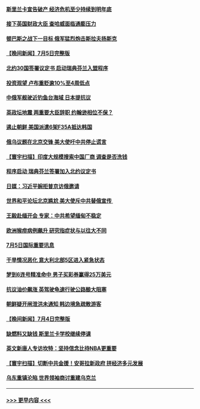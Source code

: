 #### [斯里兰卡宣告破产 经济危机至少持续到明年底](../pages/prog202/a103472596.md?t=07061701) 
#### [接下英国财政大臣 查哈威面临通膨压力](../pages/prog202/a103472564.md?t=07061701) 
#### [顿巴斯之战下一目标 俄军猛烈炮击斯拉夫扬斯克](../pages/prog202/a103472530.md?t=07061701) 
#### [【晚间新闻】7月5日完整版](../pages/prog202/a103472404.md?t=07061701) 
#### [北约30国签署议定书 启动瑞典芬兰入盟程序](../pages/prog202/a103472439.md?t=07061701) 
#### [投资观望 卢布重贬逾10%至4周低点](../pages/prog202/a103472452.md?t=07061701) 
#### [中俄军舰驶近钓鱼台海域 日本提抗议](../pages/prog202/a103471459.md?t=07061701) 
#### [英政坛地震 两重要大臣辞职 约翰逊相位不保？](../pages/prog202/a103472294.md?t=07061701) 
#### [遏止朝鲜 美国派遣6架F35A抵达韩国](../pages/prog202/a103472296.md?t=07061701) 
#### [俄乌议题在北京交锋 美大使吁中共停止谎言](../pages/prog202/a103472300.md?t=07061701) 
#### [【寰宇扫描】印度大规模搜索中国厂商 调查是否洗钱](../pages/prog202/a103472310.md?t=07061701) 
#### [程序启动 瑞典芬兰签署加入北约议定书](../pages/prog202/a103472129.md?t=07061701) 
#### [日媒：习近平婉拒普京访俄邀请](../pages/prog202/a103471995.md?t=07061701) 
#### [世界和平论坛北京尴尬 美大使斥中共替俄宣传 ](../pages/prog202/a103471898.md?t=07061701) 
#### [王毅赴缅开会 专家：中共希望缅甸不稳定](../pages/prog202/a103471891.md?t=07061701) 
#### [欧洲猴痘病例飙升 研究指症状与以往大不同](../pages/prog202/a103471881.md?t=07061701) 
#### [7月5日国际重要讯息](../pages/prog202/a103471867.md?t=07061701) 
#### [干旱情况恶化 意大利北部5区进入紧急状态](../pages/prog202/a103471847.md?t=07061701) 
#### [梦到6连号精准命中 男子买彩券赢得25万美元](../pages/prog202/a103471834.md?t=07061701) 
#### [抗议油价飙涨 英驾驶龟速行驶公路酿大阻塞](../pages/prog202/a103471808.md?t=07061701) 
#### [朝鲜疑开闸泄洪未通知 韩边境急疏散游客](../pages/prog202/a103471801.md?t=07061701) 
#### [【晚间新闻】7月4日完整版](../pages/prog202/a103471663.md?t=07061701) 
#### [缺燃料又缺钱 斯里兰卡学校继续停课](../pages/prog202/a103471736.md?t=07061701) 
#### [英文新唐人专访坎特：坚持信念比待NBA更重要](../pages/prog202/a103471689.md?t=07061701) 
#### [【寰宇扫描】切断中共金援！安哥拉新政府 拼经济多元发展](../pages/prog202/a103471608.md?t=07061701) 
#### [乌东重镇沦陷 世界领袖商讨重建乌克兰](../pages/prog202/a103471597.md?t=07061701) 

----
#### [ >>> 更早内容 <<< ](../indexes/prog202-earlier.md)
